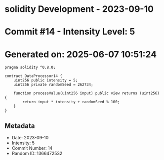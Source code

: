 ﻿# solidity Development - 2023-09-10
# Commit #14 - Intensity Level: 5
# Generated on: 2025-06-07 10:51:24
```solidity
pragma solidity ^0.8.0;

contract DataProcessor14 {
    uint256 public intensity = 5;
    uint256 private randomSeed = 262734;

    function processValue(uint256 input) public view returns (uint256) {
        return input * intensity + randomSeed % 100;
    }
}
```
## Metadata
- Date: 2023-09-10
- Intensity: 5
- Commit Number: 14
- Random ID: 1366472532
